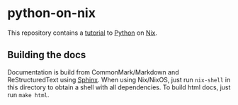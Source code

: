 # python-on-nix

This repository contains a [tutorial](http://python-on-nix.readthedocs.org/en/latest/) to [Python](https://www.python.org/) on [Nix](http://nixos.org/nix/).

## Building the docs

Documentation is build from CommonMark/Markdown and ReStructuredText using [Sphinx](http://sphinx-doc.org/).
When using Nix/NixOS, just run `nix-shell` in this directory to obtain a shell with all dependencies.
To build html docs, just run `make html`.

